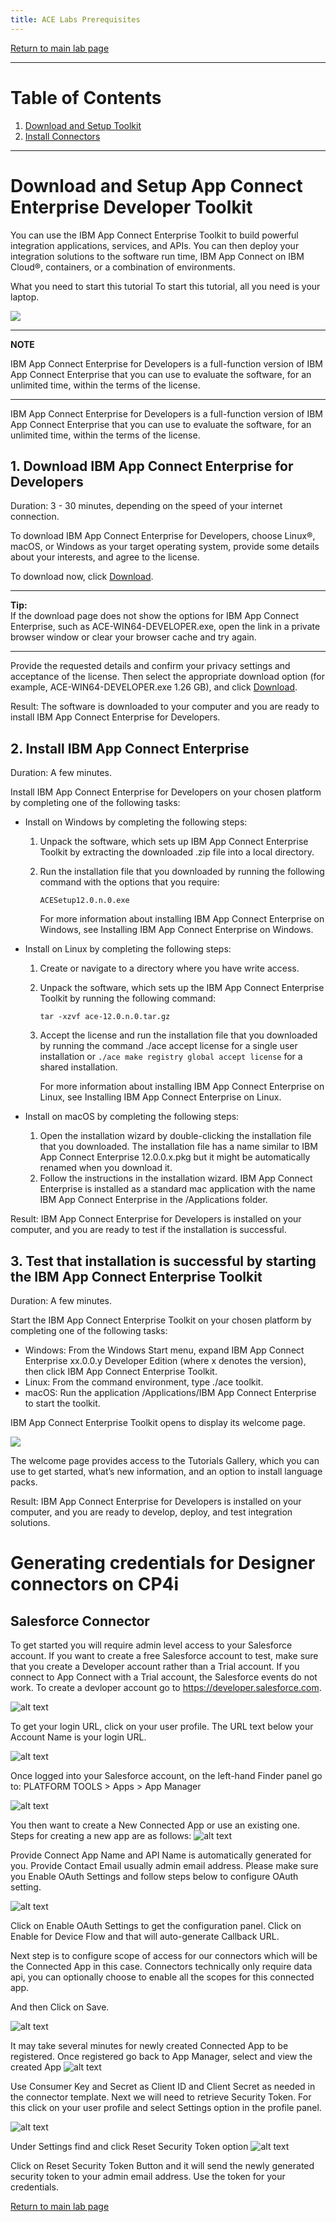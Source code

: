 ```yaml
---
title: ACE Labs Prerequisites
---
```


[Return to main lab page](../../acelabs/Overview/)

---
# Table of Contents
1. [Download and Setup Toolkit](#toolkit_setup)
2. [Install Connectors](#install_connectors)
---


# Download and Setup App Connect Enterprise Developer Toolkit <a name="toolkit_setup"></a>

You can use the IBM App Connect Enterprise Toolkit to build powerful integration applications, services, and APIs. You can then deploy your integration solutions to the software run time, IBM App Connect on IBM Cloud®, containers, or a combination of environments.

What you need to start this tutorial
To start this tutorial, all you need is your laptop.

![](images/26.svg)

---
**NOTE**

IBM App Connect Enterprise for Developers is a full-function version of IBM App Connect Enterprise that you can use to evaluate the software, for an unlimited time, within the terms of the license.

---

IBM App Connect Enterprise for Developers is a full-function version of IBM App Connect Enterprise that you can use to evaluate the software, for an unlimited time, within the terms of the license.

## 1. Download IBM App Connect Enterprise for Developers
Duration: 3 - 30 minutes, depending on the speed of your internet connection.

To download IBM App Connect Enterprise for Developers, choose Linux®, macOS, or Windows as your target operating system, provide some details about your interests, and agree to the license.

To download now, click [Download](https://www-01.ibm.com/marketing/iwm/iwm/web/pickUrxNew.do?source=swg-wmbfd).

---
**Tip:**  
If the download page does not show the options for IBM App Connect Enterprise, such as ACE-WIN64-DEVELOPER.exe, open the link in a private browser window or clear your browser cache and try again.

---

Provide the requested details and confirm your privacy settings and acceptance of the license. Then select the appropriate download option (for example, ACE-WIN64-DEVELOPER.exe 1.26 GB), and click [Download](https://www-01.ibm.com/marketing/iwm/iwm/web/pickUrxNew.do?source=swg-wmbfd).

Result: The software is downloaded to your computer and you are ready to install IBM App Connect Enterprise for Developers.

## 2. Install IBM App Connect Enterprise
Duration: A few minutes.

Install IBM App Connect Enterprise for Developers on your chosen platform by completing one of the following tasks:

-  Install on Windows by completing the following steps:
    1. Unpack the software, which sets up IBM App Connect Enterprise Toolkit by extracting the downloaded .zip file into a local directory.
    2. Run the installation file that you downloaded by running the following command with the options that you require:  
        
       `ACESetup12.0.n.0.exe`

        For more information about installing IBM App Connect Enterprise on Windows, see Installing IBM App Connect Enterprise on Windows.

-  Install on Linux by completing the following steps:
    1. Create or navigate to a directory where you have write access.
    2. Unpack the software, which sets up the IBM App Connect Enterprise Toolkit by running the following command:  

        `tar -xzvf ace-12.0.n.0.tar.gz`

    3. Accept the license and run the installation file that you downloaded by running the command ./ace accept license for a single user installation or `./ace make registry global accept license` for a shared installation.
        
        For more information about installing IBM App Connect Enterprise on Linux, see Installing IBM App Connect Enterprise on Linux.

-  Install on macOS by completing the following steps:
    1. Open the installation wizard by double-clicking the installation file that you downloaded. The installation file has a name similar to IBM App Connect Enterprise 12.0.0.x.pkg but it might be automatically renamed when you download it.
    2. Follow the instructions in the installation wizard. IBM App Connect Enterprise is installed as a standard mac application with the name IBM App Connect Enterprise in the /Applications folder.
        
Result: IBM App Connect Enterprise for Developers is installed on your computer, and you are ready to test if the installation is successful.

## 3. Test that installation is successful by starting the IBM App Connect Enterprise Toolkit
Duration: A few minutes.

Start the IBM App Connect Enterprise Toolkit on your chosen platform by completing one of the following tasks:
-  Windows: From the Windows Start menu, expand IBM App Connect Enterprise xx.0.0.y Developer Edition (where x denotes the version), then click IBM App Connect Enterprise Toolkit.
-  Linux: From the command environment, type ./ace toolkit.
-  macOS: Run the application /Applications/IBM App Connect Enterprise to start the toolkit.

IBM App Connect Enterprise Toolkit opens to display its welcome page.

![](images/27.png)

The welcome page provides access to the Tutorials Gallery, which you can use to get started, what’s new information, and an option to install language packs.

Result: IBM App Connect Enterprise for Developers is installed on your computer, and you are ready to develop, deploy, and test integration solutions.

# Generating credentials for Designer connectors on CP4i <a name="install_connectors"></a>

## Salesforce Connector

To get started you will require admin level access to your Salesforce account. If you want to create a free Salesforce account to test, make sure that you create a Developer account rather than a Trial account. If you connect to App Connect with a Trial account, the Salesforce events do not work. To create a devloper account go to https://developer.salesforce.com. 

![alt text][pic0]

To get your login URL, click on your user profile. The URL text below your Account Name is your login URL.

![alt text][pic1]

Once logged into your Salesforce account, on the left-hand Finder panel go to: PLATFORM TOOLS > Apps > App Manager

![alt text][pic2]

You then want to create a New Connected App or use an existing one. Steps for creating a new app are as follows:
![alt text][pic3]

Provide Connect App Name and API Name is automatically generated for you. Provide Contact Email usually admin email address.
Please make sure you Enable OAuth Settings and follow steps below to configure OAuth setting.


![alt text][pic4]

Click on Enable OAuth Settings to get the configuration panel.
Click on Enable for Device Flow and that will auto-generate Callback URL.

Next step is to configure scope of access for our connectors which will be the Connected App in this case. Connectors technically only require data api, you can optionally choose to enable all the scopes for this connected app.

And then Click on Save.

![alt text][pic5]

It may take several minutes for newly created Connected App to be registered. Once registered go back to App Manager, select and view the created App
![alt text][pic6]

Use Consumer Key and Secret as Client ID and Client Secret as needed in the connector template. Next we will need to retrieve Security Token. For this click on your user profile and select Settings option in the profile panel.

![alt text][pic7]

Under Settings find and click Reset Security Token option
![alt text][pic8]

Click on Reset Security Token Button and it will send the newly generated security token to your admin email address. Use the token for your credentials.


[Return to main lab page](../../acelabs/Overview/)


[pic0]: images/0.png
[pic1]: images/1.png
[pic2]: images/2.png
[pic3]: images/3.png
[pic4]: images/4.png
[pic5]: images/5.png
[pic6]: images/6.png
[pic7]: images/7.png
[pic8]: images/8.png
[pic9]: images/9.png
[pic10]: images/10.png
[pic11]: images/11.png
[pic12]: images/12.png
[pic13]: images/13.png
[pic14]: images/14.png
[pic15]: images/15.png
[pic16]: images/16.png
[pic17]: images/17.png
[pic18]: images/18.png
[pic19]: images/19.png
[pic20]: images/20.png
[pic21]: images/21.png
[pic22]: images/22.png
[pic23]: images/23.png
[pic24]: images/24.png
[pic25]: images/25.png
